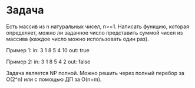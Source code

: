# Задача

Есть массив из n натуральных чисел,  n>=1. Написать функцию, которая определяет, можно ли заданное число представить суммой чисел из массива (каждое число можно использовать один раз).

Пример 1:
in:
3 1 8 5 4
10
out:
true

Пример 2:
in:
3 1 8 5 4
2
out:
false


Задача является NP полной. Можно решить через полный перебор за O(2^n) или с помощью ДП за O(n+m).
